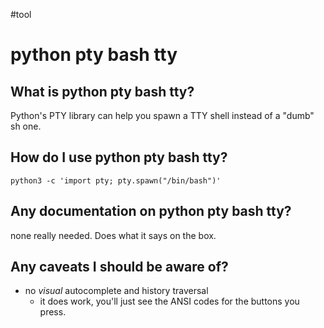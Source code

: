 #tool

# python pty bash tty
## What is python pty bash tty?
Python's PTY library can help you spawn a TTY shell instead of a "dumb" sh one.

## How do I use python pty bash tty?
`python3 -c 'import pty; pty.spawn("/bin/bash")'`

## Any documentation on python pty bash tty?
none really needed. Does what it says on the box.

## Any caveats I should be aware of?
* no *visual* autocomplete and history traversal
	* it does work, you'll just see the ANSI codes for the buttons you press.